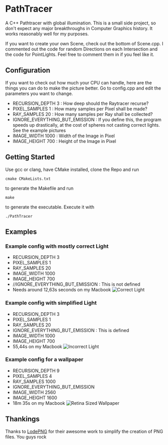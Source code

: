 # PathTracer
A C++ Pathtracer with global illumination.
This is a small side project, so don't expect any major breakthroughs in Computer Graphics history.
It works reasonably well for my purposes.

If you want to create your own Scene, check out the bottom of Scene.cpp.
I commented out the code for random Directions on each Intersection and the code for PointLights. Feel free to comment them in if you
feel like it.

## Configuration

If you want to check out how much your CPU can handle, here are the things you can do to make the picture better.
Go to config.cpp and edit the parameters you want to change.

- RECURSION_DEPTH 3 : How deep should the Raytracer recurse?
- PIXEL_SAMPLES 1 : How many samples per Pixel shall be made?
- RAY_SAMPLES 20 : How many samples per Ray shall be collected?
- IGNORE_EVERYTHING_BUT_EMISSION : If you define this, the program speeds up drastically, at the cost of spheres not casting correct lights. See the example pictures
- IMAGE_WIDTH 1000 : Width of the Image in Pixel
- IMAGE_HEIGHT 700 : Height of the Image in Pixel

## Getting Started

Use gcc or clang, have CMake installed, clone the Repo and run
```
cmake CMakeLists.txt
```
to generate the Makefile and run 
```
make
```
to generate the executable.
Execute it with 
```
./PathTracer
```

## Examples

### Example config with mostly correct Light
- RECURSION_DEPTH 3 
- PIXEL_SAMPLES 1 
- RAY_SAMPLES 20 
- IMAGE_WIDTH 1000
- IMAGE_HEIGHT 700
- //IGNORE_EVERYTHING_BUT_EMISSION : This is not defined
- Needs around 12,63s seconds on my Macbook
![Correct Light](https://github.com/TheSovietStorm/PathTracer/blob/master/SLOW.png)

### Example config with simplified Light
- RECURSION_DEPTH 3 
- PIXEL_SAMPLES 1 
- RAY_SAMPLES 20
- IGNORE_EVERYTHING_BUT_EMISSION : This is defined
- IMAGE_WIDTH 1000
- IMAGE_HEIGHT 700
- 55,44s on my Macbook
![Incorrect Light](https://github.com/TheSovietStorm/PathTracer/blob/master/FAST.png)

### Example config for a wallpaper
- RECURSION_DEPTH 9
- PIXEL_SAMPLES 4
- RAY_SAMPLES 1000
- IGNORE_EVERYTHING_BUT_EMISSION
- IMAGE_WIDTH 2560
- IMAGE_HEIGHT 1600
- 18m 35s on my Macbook
![Retina Sized Wallpaper](https://github.com/TheSovietStorm/PathTracer/blob/master/Wallpaper.png)

## Thankings
Thanks to [LodePNG](http://lodev.org/lodepng/) for their awesome work to simplify the creation of PNG files. 
You guys rock
